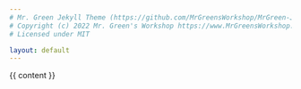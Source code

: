 ```yaml
---
# Mr. Green Jekyll Theme (https://github.com/MrGreensWorkshop/MrGreen-JekyllTheme)
# Copyright (c) 2022 Mr. Green's Workshop https://www.MrGreensWorkshop.com
# Licensed under MIT

layout: default
---
```

<div class="multipurpose-container">
  <div class="markdown-style">
    {{ content }}
  </div>
</div>
